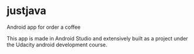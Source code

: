 # justjava
Android app for order a coffee


This app is made in Android Studio and extensively built as a project under the Udacity android development course.
